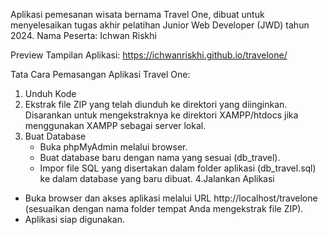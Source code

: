 Aplikasi pemesanan wisata bernama Travel One, dibuat untuk menyelesaikan tugas akhir pelatihan Junior Web Developer (JWD) tahun 2024.
Nama Peserta: Ichwan Riskhi 

Preview Tampilan Aplikasi: https://ichwanriskhi.github.io/travelone/

Tata Cara Pemasangan Aplikasi Travel One:
1. Unduh Kode
2. Ekstrak file ZIP yang telah diunduh ke direktori yang diinginkan.
   Disarankan untuk mengekstraknya ke direktori XAMPP/htdocs jika menggunakan XAMPP sebagai server lokal.
3. Buat Database
   - Buka phpMyAdmin melalui browser.
   - Buat database baru dengan nama yang sesuai (db_travel).
   - Impor file SQL yang disertakan dalam folder aplikasi (db_travel.sql) ke dalam database yang baru dibuat.
4.Jalankan Aplikasi
  - Buka browser dan akses aplikasi melalui URL http://localhost/travelone (sesuaikan dengan nama folder tempat Anda mengekstrak file ZIP).
  - Aplikasi siap digunakan.
